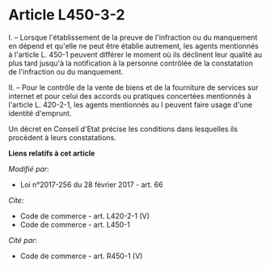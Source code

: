 # Article L450-3-2

I. – Lorsque l'établissement de la preuve de l'infraction ou du manquement en dépend et qu'elle ne peut être établie
autrement, les agents mentionnés à l'article L. 450-1 peuvent différer le moment où ils déclinent leur qualité au plus tard
jusqu'à la notification à la personne contrôlée de la constatation de l'infraction ou du manquement. 

II. –  Pour le contrôle de la vente de biens et de la fourniture de services sur internet et pour celui des accords ou
pratiques concertées mentionnés à l'article L. 420-2-1, les agents mentionnés au I peuvent faire usage d'une identité
d'emprunt. 

Un décret en Conseil d'Etat précise les conditions dans lesquelles ils procèdent à leurs constatations.

**Liens relatifs à cet article**

_Modifié par_:

  - Loi n°2017-256 du 28 février 2017 - art. 66

_Cite_:

  - Code de commerce - art. L420-2-1 (V)
  - Code de commerce - art. L450-1

_Cité par_:

  - Code de commerce - art. R450-1 (V)
